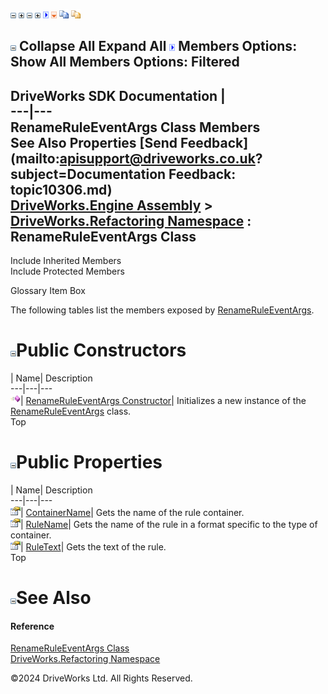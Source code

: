 ![](dotnetimages/collapse.gif) ![](dotnetimages/expand.gif) ![](dotnetimages/collapse.gif) ![](dotnetimages/expand.gif) ![](dotnetimages/drpdown.gif) ![](dotnetimages/drpdown_orange.gif) ![](dotnetimages/copycode.gif) ![](dotnetimages/copycodeHighlight.gif)

![](dotnetimages/collapse.gif) Collapse All Expand All ![](dotnetimages/drpdown.gif) Members Options: Show All  Members Options: Filtered   
---  
DriveWorks SDK Documentation  |   
---|---  
RenameRuleEventArgs Class Members   
See Also Properties [Send Feedback](mailto:apisupport@driveworks.co.uk?subject=Documentation Feedback: topic10306.md)  
[DriveWorks.Engine Assembly](topic2156.md) > [DriveWorks.Refactoring Namespace](topic10266.md) : RenameRuleEventArgs Class  
---  
  
Include Inherited Members    
Include Protected Members  


Glossary Item Box

The following tables list the members exposed by [RenameRuleEventArgs](topic10306.md).

# ![](dotnetimages/collapse.gif)Public Constructors

| Name| Description  
---|---|---  
![Public Constructor](dotnetimages/publicConstructor.gif)| [RenameRuleEventArgs Constructor](topic10313.md)| Initializes a new instance of the [RenameRuleEventArgs](topic10306.md) class.   
Top

# ![](dotnetimages/collapse.gif)Public Properties

| Name| Description  
---|---|---  
![Public Property](dotnetimages/publicProperty.gif)| [ContainerName](topic10314.md)| Gets the name of the rule container.   
![Public Property](dotnetimages/publicProperty.gif)| [RuleName](topic10315.md)| Gets the name of the rule in a format specific to the type of container.   
![Public Property](dotnetimages/publicProperty.gif)| [RuleText](topic10316.md)| Gets the text of the rule.   
Top

# ![](dotnetimages/collapse.gif)See Also

#### Reference

[RenameRuleEventArgs Class](topic10306.md)   
[DriveWorks.Refactoring Namespace](topic10266.md)

©2024 DriveWorks Ltd. All Rights Reserved.
